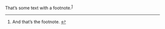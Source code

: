 <p>That&#8217;s some text with a footnote.<sup id="fnref:1"><a href="#fn:1" class="footnote-ref">1</a></sup></p>

<div class="footnotes">
<hr />
<ol>

<li id="fn:1">
<p>And that&#8217;s the footnote.&#160;<a href="#fnref:1" class="footnote-backref">&#8617;&#xFE0E;</a></p>
</li>

</ol>
</div>
